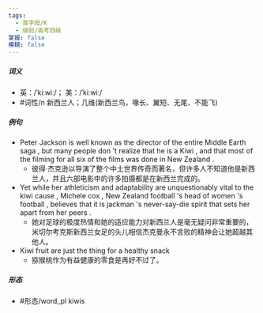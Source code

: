 ```yaml
---
tags:
  - 首字母/K
  - 级别/高考四级
掌握: false
模糊: false
---
```

##### 词义
- 英：/ˈkiːwiː/； 美：/ˈkiːwiː/
- #词性/n  新西兰人；几维(新西兰鸟，喙长、翼短、无尾、不能飞)
##### 例句
- Peter Jackson is well known as the director of the entire Middle Earth saga , but many people don 't realize that he is a Kiwi , and that most of the filming for all six of the films was done in New Zealand .
	- 彼得·杰克逊以导演了整个中土世界传奇而著名，但许多人不知道他是新西兰人，并且六部电影中的许多拍摄都是在新西兰完成的。
- Yet while her athleticism and adaptability are unquestionably vital to the kiwi cause , Michele cox , New Zealand football 's head of women 's football , believes that it is jackman 's never-say-die spirit that sets her apart from her peers .
	- 她对足球的极度热情和她的适应能力对新西兰人是毫无疑问非常重要的，米切尔考克斯新西兰女足的头儿相信杰克曼永不言败的精神会让她超越其他人。
- Kiwi fruit are just the thing for a healthy snack
	- 猕猴桃作为有益健康的零食是再好不过了。
##### 形态
- #形态/word_pl kiwis
